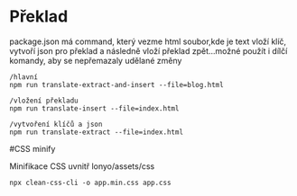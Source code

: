 # Překlad

package.json má command, který vezme html soubor,kde je text vloží klíč, vytvoří json pro překlad a následně vloží překlad zpět...možné použít i dílčí komandy, aby se nepřemazaly udělané změny

```
/hlavní
npm run translate-extract-and-insert --file=blog.html

/vložení překladu
npm run translate-insert --file=index.html

/vytvoření klíčů a json
npm run translate-extract --file=index.html
```

#CSS minify

Minifikace CSS uvnitř lonyo/assets/css

```
npx clean-css-cli -o app.min.css app.css
```
